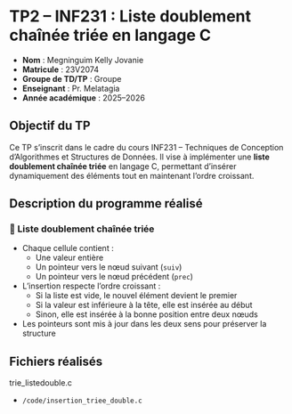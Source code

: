 # TP2 – INF231 : Liste doublement chaînée triée en langage C

- **Nom** : Megninguim Kelly Jovanie  
- **Matricule** : 23V2074
- **Groupe de TD/TP** : Groupe  
- **Enseignant** : Pr. Melatagia  
- **Année académique** : 2025–2026  


##  Objectif du TP

Ce TP s’inscrit dans le cadre du cours INF231 – Techniques de Conception d’Algorithmes et Structures de Données. Il vise à implémenter une **liste doublement chaînée triée** en langage C, permettant d’insérer dynamiquement des éléments tout en maintenant l’ordre croissant.


##  Description du programme réalisé

### 🔸 Liste doublement chaînée triée

- Chaque cellule contient :
  - Une valeur entière
  - Un pointeur vers le nœud suivant (`suiv`)
  - Un pointeur vers le nœud précédent (`prec`)
- L’insertion respecte l’ordre croissant :
  - Si la liste est vide, le nouvel élément devient le premier
  - Si la valeur est inférieure à la tête, elle est insérée au début
  - Sinon, elle est insérée à la bonne position entre deux nœuds
- Les pointeurs sont mis à jour dans les deux sens pour préserver la structure


##  Fichiers réalisés
trie_listedouble.c

- `/code/insertion_triee_double.c`

